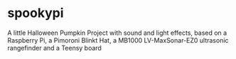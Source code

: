 # spookypi
A little Halloween Pumpkin Project with sound and light effects, based on a Raspberry Pi, a Pimoroni Blinkt Hat, a MB1000 LV-MaxSonar-EZ0 ultrasonic rangefinder and a Teensy board
